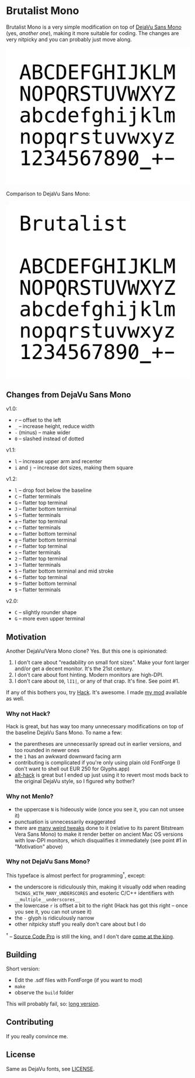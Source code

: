 # Brutalist Mono

Brutalist Mono is a very simple modification on top of [DejaVu Sans Mono](https://github.com/dejavu-fonts/dejavu-fonts) (yes, _another one_), making it more suitable for coding. The changes are very nitpicky and you can probably just move along.

![brutalist](images/brutalist.png)

Comparison to DejaVu Sans Mono:

![brutalist](images/brutalist_vs_dejavu.gif)

## Changes from DejaVu Sans Mono

v1.0:

* `r` – offset to the left
* `_` – increase height, reduce width
* `-` (minus) – make wider
* `0` – slashed instead of dotted

v1.1:

* `l` – increase upper arm and recenter
* `i` and `j` – increase dot sizes, making them square

v1.2:

* `l` – drop foot below the baseline
* `C` – flatter terminals
* `G` – flatter top terminal
* `J` – flatter bottom terminal
* `S` – flatter terminals
* `a` – flatter top terminal
* `c` – flatter terminals
* `e` – flatter bottom terminal
* `g` – flatter bottom terminal
* `r` – flatter top terminal
* `s` – flatter terminals
* `2` – flatter top terminal
* `3` – flatter terminals
* `5` – flatter bottom terminal and mid stroke
* `6` – flatter top terminal
* `9` – flatter bottom terminal
* `$` – flatter terminals

v2.0:

* `C` – slightly rounder shape
* `G` – more even upper terminal

## Motivation

Another DejaVu/Vera Mono clone? Yes. But this one is opinionated:

1. I don't care about "readability on small font sizes". Make your font larger and/or get a decent monitor. It's the 21st century.
2. I don't care about font hinting. Modern monitors are high-DPI.
3. I don't care about `O0`, `lI1|`, or any of that crap. It's fine. See point #1.

If any of this bothers you, try [Hack](https://github.com/source-foundry/Hack). It's awesome. I made [my mod](https://github.com/BRUTALISM/Hack) available as well.

### Why not Hack?

Hack is great, but has way too many unnecessary modifications on top of the baseline DejaVu Sans Mono. To name a few:

* the parentheses are unnecessarily spread out in earlier versions, and too rounded in newer ones
* the `1` has an awkward downward facing arm
* contributing is complicated if you're only using plain old FontForge (I don't want to shell out EUR 250 for Glyphs.app)
* [alt-hack](https://github.com/source-foundry/alt-hack) is great but I ended up just using it to revert most mods back to the original DejaVu style, so I figured why bother?

### Why not Menlo?

* the uppercase `N` is hideously wide (once you see it, you can not unsee it)
* punctuation is unnecessarily exaggerated
* there are [many weird tweaks](http://leancrew.com/all-this/2009/10/the-compleat-menlovera-sans-comparison/) done to it (relative to its parent Bitstream Vera Sans Mono) to make it render better on ancient Mac OS versions with low-DPI monitors, which disqualifies it immediately (see point #1 in "Motivation" above)

### Why not DejaVu Sans Mono?

This typeface is almost perfect for programming<sup>&dagger;</sup>, except:

* the underscore is ridiculously thin, making it visually odd when reading `THINGS_WITH_MANY_UNDERSCORES` and esoteric C/C++ identifiers with `__multiple__underscores__`
* the lowercase `r` is offset a bit to the right (Hack has got this right – once you see it, you can not unsee it)
* the `-` glyph is ridiculously narrow
* other nitpicky stuff you really don't care about but I do

<sup>&dagger;</sup> – [Source Code Pro](https://github.com/adobe-fonts/source-code-pro) is still the king, and I don't dare [come at the king](https://www.youtube.com/watch?v=py1WDlaIr9A).

## Building

Short version:

* Edit the .sdf files with FontForge (if you want to mod)
* `make`
* observe the `build` folder

This will probably fail, so: [long version](BUILDING.md).

## Contributing

If you really convince me.

## License

Same as DejaVu fonts, see [LICENSE](LICENSE).